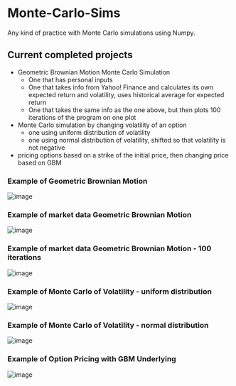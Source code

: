 # Monte-Carlo-Sims

Any kind of practice with Monte Carlo simulations using Numpy.


## Current completed projects
- Geometric Brownian Motion Monte Carlo Simulation 
    - One that has personal inputs
    - One that takes info from Yahoo! Finance and calculates its own expected return and volatility, uses historical average for expected return
    - One that takes the same info as the one above, but then plots 100 iterations of the program on one plot
- Monte Carlo simulation by changing volatility of an option
    - one using uniform distribution of volatility
    - one using normal distribution of volatility, shifted so that volatility is not negative
- pricing options based on a strike of the initial price, then changing price based on GBM


### Example of Geometric Brownian Motion
![image](https://github.com/andytyuan2/Monte-Carlo-Sims/assets/125106540/e4c49880-73b1-4dd3-915f-2d94a28bafb7)

### Example of market data Geometric Brownian Motion
![image](https://github.com/andytyuan2/Monte-Carlo-Sims/assets/125106540/75ba8175-dd44-4564-90bb-2e7815836a97)

### Example of market data Geometric Brownian Motion - 100 iterations
![image](https://github.com/andytyuan2/Monte-Carlo-Sims/assets/125106540/2cabc7e6-2ca6-405e-b89d-0b15bc4712d8)


### Example of Monte Carlo of Volatility - uniform distribution
![image](https://github.com/andytyuan2/Monte-Carlo-Sims/assets/125106540/d337c431-e9d0-4daf-a791-5d82003b7768)

### Example of Monte Carlo of Volatility - normal distribution
![image](https://github.com/andytyuan2/Monte-Carlo-Sims/assets/125106540/8e87aa66-8a60-4180-9850-fd5f24dd534f)

### Example of Option Pricing with GBM Underlying
![image](https://github.com/andytyuan2/Monte-Carlo-Sims/assets/125106540/267c8943-4224-4bfa-a2eb-ac5a367e8f27)

